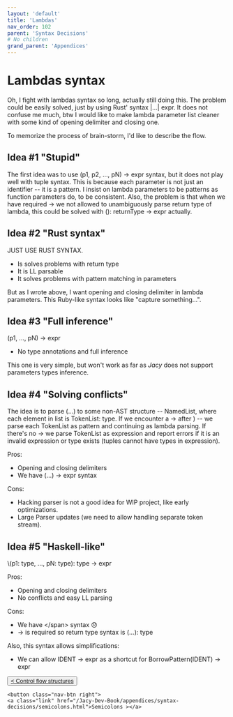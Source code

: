 ```yaml
---
layout: 'default'
title: 'Lambdas'
nav_order: 102
parent: 'Syntax Decisions'
# No children
grand_parent: 'Appendices'
---
```


# Lambdas syntax

Oh, I fight with lambdas syntax so long, actually still doing this. The problem could be easily solved, just by using
Rust' syntax <span class="inline-code highlight-jc hljs">|...| expr</span>. It does not confuse me much, btw I would like to make lambda parameter list cleaner with some
kind of opening delimiter and closing one.

To memorize the process of brain-storm, I'd like to describe the flow.

## Idea #1 "Stupid"

The first idea was to use <span class="inline-code highlight-jc hljs">(p1, p2, ..., pN) <span class="hljs-operator">-&gt;</span> expr</span> syntax, but it does not play well with tuple syntax. This is
because each parameter is not just an identifier -- it is a pattern. I insist on lambda parameters to be patterns as
function parameters do, to be consistent. Also, the problem is that when we have required <span class="inline-code highlight-jc hljs"><span class="hljs-operator">-&gt;</span></span> we not allowed to
unambiguously parse return type of lambda, this could be solved with <span class="inline-code highlight-jc hljs">(): returnType <span class="hljs-operator">-&gt;</span> expr</span> actually.

## Idea #2 "Rust syntax"

JUST USE RUST SYNTAX.

- Is solves problems with return type
- It is LL parsable
- It solves problems with pattern matching in parameters

But as I wrote above, I want opening and closing delimiter in lambda parameters. This Ruby-like syntax looks like
"capture something...".

## Idea #3 "Full inference"

<div class="code-fence">
            <div class="code">(p1, ..., pN) -> expr
</div>
        </div>

- No type annotations and full inference

This one is very simple, but won't work as far as *Jacy* does not support parameters types inference.

## Idea #4 "Solving conflicts"

The idea is to parse <span class="inline-code highlight-jc hljs">(...)</span> to some non-AST structure -- NamedList, where each element in list is <span class="inline-code highlight-jc hljs">TokenList: <span class="hljs-keyword">type</span></span>. If
we encounter a <span class="inline-code highlight-jc hljs"><span class="hljs-operator">-&gt;</span></span> after <span class="inline-code highlight-jc hljs">)</span> -- we parse each <span class="inline-code highlight-jc hljs">TokenList</span> as pattern and continuing as lambda parsing. If there's no
<span class="inline-code highlight-jc hljs"><span class="hljs-operator">-&gt;</span></span> we parse <span class="inline-code highlight-jc hljs">TokenList</span> as expression and report errors if it is an invalid expression or <span class="inline-code highlight-jc hljs"><span class="hljs-keyword">type</span></span> exists (tuples cannot
have types in expression).

Pros:

- Opening and closing delimiters
- We have <span class="inline-code highlight-jc hljs">(...) <span class="hljs-operator">-&gt;</span> expr</span> syntax

Cons:

- Hacking parser is not a good idea for WIP project, like early optimizations.
- Large Parser updates (we need to allow handling separate token stream).

## Idea #5 "Haskell-like"

<div class="code-fence">
            <div class="code">\(p1: type, ..., pN: type): type -> expr
</div>
        </div>

Pros:

- Opening and closing delimiters
- No conflicts and easy LL parsing

Cons:

- We have <span class="inline-code highlight-jc hljs">\</span> syntax 😞
- <span class="inline-code highlight-jc hljs"><span class="hljs-operator">-&gt;</span></span> is required so return type syntax is <span class="inline-code highlight-jc hljs">(...): <span class="hljs-keyword">type</span></span>

Also, this syntax allows simplifications:

- We can allow <span class="inline-code highlight-jc hljs">IDENT <span class="hljs-operator">-&gt;</span> expr</span> as a shortcut for <span class="inline-code highlight-jc hljs"><span class="hljs-title function_ invoke__">BorrowPattern</span>(IDENT) <span class="hljs-operator">-&gt;</span> expr</span>
<div class="nav-btn-block">
    <button class="nav-btn left">
    <a class="link" href="/Jacy-Dev-Book/appendices/syntax-decisions/control-flow-structures.html">< Control flow structures</a>
</button>

    <button class="nav-btn right">
    <a class="link" href="/Jacy-Dev-Book/appendices/syntax-decisions/semicolons.html">Semicolons ></a>
</button>

</div>
